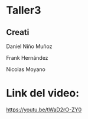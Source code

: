 # Taller3
## Creati

Daniel Niño Muñoz

Frank Hernández

Nicolas Moyano

# Link del video:

https://youtu.be/tWaD2rO-ZY0
